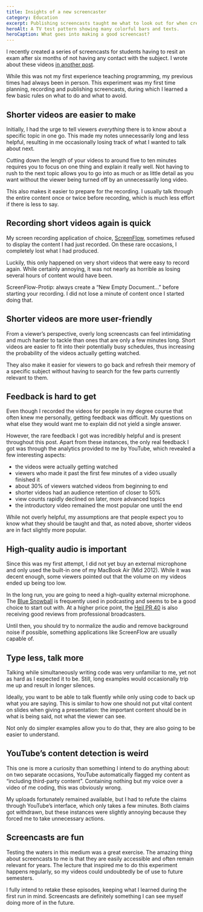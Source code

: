 ```yaml
---
title: Insights of a new screencaster
category: Education
excerpt: Publishing screencasts taught me what to look out for when creating infoproducts.
heroAlt: A TV test pattern showing many colorful bars and texts.
heroCaption: What goes into making a good screencast?
---
```

I recently created a series of screencasts for students having to resit an exam after six months of not having any contact with the subject. I wrote about these videos [in another post](#!/posts/screencasts-on-standard-ml-in-german).

While this was not my first experience teaching programming, my previous times had always been in person. This experiment was my first time planning, recording and publishing screencasts, during which I learned a few basic rules on what to do and what to avoid.

## Shorter videos are easier to make

Initially, I had the urge to tell viewers *everything* there is to know about a specific topic in one go. This made my notes unnecessarily long and less helpful, resulting in me occasionally losing track of what I wanted to talk about next.

Cutting down the length of your videos to around five to ten minutes requires you to focus on one thing and explain it really well. Not having to rush to the next topic allows you to go into as much or as little detail as you want without the viewer being turned off by an unnecessarily long video.

This also makes it easier to prepare for the recording. I usually talk through the entire content once or twice before recording, which is much less effort if there is less to say.

## Recording short videos again is quick

My screen recording application of choice, [ScreenFlow](http://www.telestream.net/screenflow/overview.htm), sometimes refused to display the content I had just recorded. On these rare occasions, I completely lost what I had produced.

Luckily, this only happened on very short videos that were easy to record again. While certainly annoying, it was not nearly as horrible as losing several hours of content would have been.

ScreenFlow-Protip: always create a “New Empty Document&hellip;” before starting your recording. I did not lose a minute of content once I started doing that.

## Shorter videos are more user-friendly

From a viewer’s perspective, overly long screencasts can feel intimidating and much harder to tackle than ones that are only a few minutes long. Short videos are easier to fit into their potentially busy schedules, thus increasing the probability of the videos actually getting watched.

They also make it easier for viewers to go back and refresh their memory of a specific subject without having to search for the few parts currently relevant to them.

## Feedback is hard to get

Even though I recorded the videos for people in my degree course that often knew me personally, getting feedback was difficult. My questions on what else they would want me to explain did not yield a single answer.

However, the rare feedback I got was incredibly helpful and is present throughout this post. Apart from these instances, the only real feedback I got was through the analytics provided to me by YouTube, which revealed a few interesting aspects:

- the videos were actually getting watched
- viewers who made it past the first few minutes of a video usually finished it
- about 30% of viewers watched videos from beginning to end
- shorter videos had an audience retention of closer to 50%
- view counts rapidly declined on later, more advanced topics
- the introductory video remained the most popular one until the end

While not overly helpful, my assumptions are that people expect you to know what they should be taught and that, as noted above, shorter videos are in fact slightly more popular.

## High-quality audio is important

Since this was my first attempt, I did not yet buy an external microphone and only used the built-in one of my MacBook Air (Mid 2012). While it was decent enough, some viewers pointed out that the volume on my videos ended up being too low.

In the long run, you are going to need a high-quality external microphone. The [Blue Snowball](http://bluemic.com/snowball/) is frequently used in podcasting and seems to be a good choice to start out with. At a higher price point, the [Heil PR 40](http://www.heilsound.com/pro/microphones/pr-40) is also receiving good reviews from professional broadcasters.

Until then, you should try to normalize the audio and remove background noise if possible, something applications like ScreenFlow are usually capable of.

## Type less, talk more

Talking while simultaneously writing code was very unfamiliar to me, yet not as hard as I expected it to be. Still, long examples would occasionally trip me up and result in longer silences.

Ideally, you want to be able to talk fluently while only using code to back up what you are saying. This is similar to how one should not put vital content on slides when giving a presentation: the important content should be in what is being said, not what the viewer can see.

Not only do simpler examples allow you to do that, they are also going to be easier to understand.

## YouTube’s content detection is weird

This one is more a curiosity than something I intend to do anything about: on two separate occasions, YouTube automatically flagged my content as “including third-party content”. Containing nothing but my voice over a video of me coding, this was obviously wrong.

My uploads fortunately remained available, but I had to refute the claims through YouTube’s interface, which only takes a few minutes. Both claims got withdrawn, but these instances were slightly annoying because they forced me to take unnecessary actions.

## Screencasts are fun

Testing the waters in this medium was a great exercise. The amazing thing about screencasts to me is that they are easily accessible and often remain relevant for years. The lecture that inspired me to do this experiment happens regularly, so my videos could undoubtedly be of use to future semesters.

I fully intend to retake these episodes, keeping what I learned during the first run in mind. Screencasts are definitely something I can see myself doing more of in the future.
